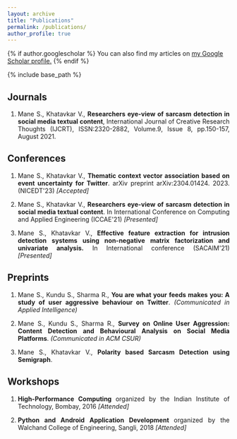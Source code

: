 ```yaml
---
layout: archive
title: "Publications"
permalink: /publications/
author_profile: true
---
```


{% if author.googlescholar %}
  You can also find my articles on <u><a href="{{author.googlescholar}}">my Google Scholar profile</a>.</u>
{% endif %}

{% include base_path %}
## Journals
  <div>
    <ol type="1">
    <li><p align="justify">
      Mane S., Khatavkar V., <strong>Researchers eye-view of sarcasm detection in social media textual content</strong>, International Journal of
      Creative Research Thoughts (IJCRT), ISSN:2320-2882, Volume.9, Issue 8,
      pp.150-157, August 2021. 
      <a href="https://arxiv.org/abs/2304.08582" target="_blank"><i class="fas fa-fw fa-link zoom" aria-hidden="true"></i></a>
<!--       <a href="https://arxiv.org/pdf/2304.08582.pdf"><i class="fas fa-fw fa-file-pdf zoom" aria-hidden="true"></i></a> -->
      </p></li>
    </ol>
  </div>
  
## Conferences
  <div>
    <ol type="1">
      <li><p align="justify">
      Mane S., Khatavkar V., <strong>Thematic context vector association based on event uncertainty for Twitter</strong>. arXiv preprint arXiv:2304.01424. 2023.  (NICEDT'23) <i> [Accepted]</i> 
      <a href="https://arxiv.org/abs/2304.01423" target="_blank"><i class="fas fa-fw fa-link zoom" aria-hidden="true"></i></a>
      </p></li>
    <li><p align="justify">
      Mane S., Khatavkar V., <strong>Researchers eye-view of sarcasm detection in social media textual content</strong>. In International Conference on Computing and Applied Engineering (ICCAE'21) <i> [Presented]</i> </p> 
    </li>
    <li><p align="justify">
      Mane S., Khatavkar V., <strong>Effective feature extraction for intrusion detection systems using non-negative matrix factorization and univariate analysis.</strong> In International conference (SACAIM'21) <i>[Presented]</i> 
       <a href="https://arxiv.org/abs/2304.01166" target="_blank"><i class="fas fa-fw fa-link zoom" aria-hidden="true"></i></a>
    </p>
     </li>
    </ol>
   </div>
   
## Preprints
  <div>
    <ol type="1">
      <li><p align="justify">
      Mane S., Kundu S., Sharma R., <strong>You are what your feeds makes you: A study of user aggressive behaviour on Twitter</strong>. <i>(Communicated in Applied Intelligence)</i>
      <a href="https://arxiv.org/abs/2304.01424" target="_blank"><i class="fas fa-fw fa-link zoom" aria-hidden="true"></i></a>
      </p></li>
      <li><p align="justify">
      Mane S., Kundu S., Sharma R., <strong>Survey on Online User Aggression: Content Detection and Behavioural Analysis on Social Media Platforms</strong>. <i>(Communicated in ACM CSUR)</i>
      <a href="https://arxiv.org/abs/2304.01424" target="_blank"><i class="fas fa-fw fa-link zoom" aria-hidden="true"></i></a>
      </p></li>
      <li><p align="justify">
      Mane S., Khatavkar V., <strong>Polarity based Sarcasm Detection using Semigraph</strong>.
      <a href="https://arxiv.org/abs/2304.01424" target="_blank"><i class="fas fa-fw fa-link zoom" aria-hidden="true"></i></a>
      </p></li>
    </ol>
   </div>
  
## Workshops
  <div>
    <ol type="1">
    <li><p align="justify">
      <strong> High-Performance Computing </strong> organized by the Indian Institute of Technology, Bombay, 2016 <i>[Attended]</i></p>
    </li>
    <li><p align="justify">
      <strong> Python and Android Application Development </strong> organized by the Walchand College of Engineering, Sangli, 2018 <i>[Attended]</i>
    </p></li>
    </ol> 
  </div>
